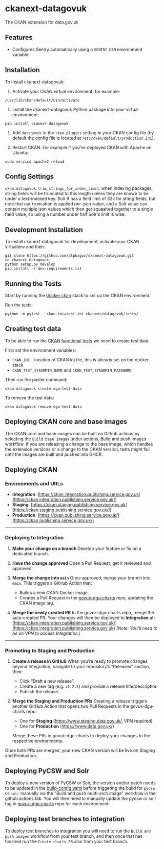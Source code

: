 # ckanext-datagovuk

The CKAN extension for data.gov.uk

## Features

- Configures Sentry automatically using a `SENTRY_DSN` environment variable.

## Installation

To install ckanext-datagovuk:

1. Activate your CKAN virtual environment, for example:

```
/usr/lib/ckan/default/bin/activate
```

1. Install the ckanext-datagovuk Python package into your virtual environment:

```
pip install ckanext-datagovuk
```

1. Add `datagovuk` to the `ckan.plugins` setting in your CKAN config file (by default the config file is located at `/etc/ckan/default/production.ini`).

1. Restart CKAN. For example if you've deployed CKAN with Apache on Ubuntu:

```
sudo service apache2 reload
```

## Config Settings

`ckan.datagovuk.trim_strings_for_index_limit`: when indexing packages, string fields will be truncated to this length unless they are known to be under a text-indexed key. Solr 6 has a field limit of 32k for string fields, but note that our truncation is applied per-json-value, and a Solr value can contain multiple json values which then get squashed together to a single field value, so using a number under half Solr's limit is wise.

## Development Installation

To install ckanext-datagovuk for development, activate your CKAN virtualenv and
then:

```
git clone https://github.com/alphagov/ckanext-datagovuk.git
cd ckanext-datagovuk
python setup.py develop
pip install -r dev-requirements.txt
```

## Running the Tests

Start by running the [docker ckan](https://github.com/alphagov/docker-ckan#development-mode) stack to set up the CKAN environment.

Run the tests:

```
python -m pytest --ckan-ini=test.ini ckanext/datagovuk/tests/
```

## Creating test data

To be able to run the [CKAN functional tests](https://github.com/alphagov/ckan-functional-tests) we need to create test data.

First set the environment variables:

- `CKAN_INI` - location of CKAN ini file, this is already set on the docker stack
- `CKAN_TEST_SYSADMIN_NAME` and `CKAN_TEST_SYSADMIN_PASSWORD`

Then run the paster command:

```
ckan datagovuk create-dgu-test-data
```

To remove the test data:

```
ckan datagovuk remove-dgu-test-data
```

## Deploying CKAN core and base images

The CKAN core and base images can be built on Github actions by selecting the `Build base images` under actions, Build and push images workflow. If you are releasing a change to the base image, which handles the extension versions or a change to the CKAN version, tests might fail until the images are built and pushed into GHCR.

## Deploying CKAN

### Environments and URLs

- **Integration**: [https://ckan.integration.publishing.service.gov.uk](https://ckan.integration.publishing.service.gov.uk/)
- **Staging**: [https://ckan.staging.publishing.service.gov.uk](https://ckan.staging.publishing.service.gov.uk//)
- **Production**: [https://ckan.publishing.service.gov.uk/](https://ckan.publishing.service.gov.uk/)

---

### Deploying to Integration

1. **Make your change on a branch**
   Develop your feature or fix on a dedicated branch.

2. **Have the change approved**
   Open a Pull Request, get it reviewed and approved.

3. **Merge the change into `main`**
   Once approved, merge your branch into `main`. This triggers a GitHub Action that:
   - Builds a new CKAN Docker image.
   - Creates a Pull Request in the [govuk-dgu-charts](https://github.com/alphagov/govuk-dgu-charts) repo, updating the CKAN image tag.

4. **Merge the newly created PR**
   In the govuk-dgu-charts repo, merge the auto-created PR. Your changes will then be deployed to **Integration** at:
   [https://ckan.integration.publishing.service.gov.uk/](https://ckan.integration.publishing.service.gov.uk)
   *(Note: You’ll need to be on VPN to access Integration.)*

---

### Promoting to Staging and Production

1. **Create a release in GitHub**
   When you’re ready to promote changes beyond Integration, navigate to your repository’s “Releases” section, then:
   - Click “Draft a new release”.
   - Create a new tag (e.g. `v1.2.3`) and provide a release title/description
   - Publish the release.

2. **Merge the Staging and Production PRs**
   Creating a release triggers another GitHub Action that opens two Pull Requests in the govuk-dgu-charts repo:
   - One for **Staging** (https://www.staging.data.gov.uk/, VPN required)
   - One for **Production** (https://www.data.gov.uk/)

   Merge these PRs in govuk-dgu-charts to deploy your changes to the respective environments.

Once both PRs are merged, your new CKAN version will be live on Staging and Production.

## Deploying PyCSW and Solr

To deploy a new version of PyCSW or Solr, the version and/or patch needs to be updated in the [build-config.yaml](https://github.com/alphagov/ckanext-datagovuk/blob/main/build-config.yaml) before triggering the build for `pycsw` or `solr` manually via the "Build and push multi-arch image" workflow in the github actions tab. You will then need to  manually update the pycsw or solr tag in [govuk-dgu-charts](https://github.com/alphagov/govuk-dgu-charts/tree/main/charts/ckan/images) repo for each environment.

## Deploying test branches to integration

To deploy test branches to integration you will need to run the `Build and push images` workflow from your test branch, and then once that has finished run the `Create charts PR`  also from your test branch.
